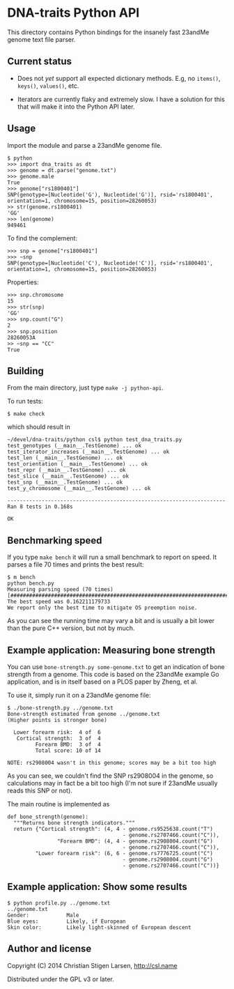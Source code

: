DNA-traits Python API
=====================

This directory contains Python bindings for the insanely fast 23andMe genome
text file parser.

Current status
--------------

  * Does not _yet_ support all expected dictionary methods. E.g, no
    `items()`, `keys()`, `values()`, etc.

  * Iterators are currently flaky and extremely slow. I have a solution for
    this that will make it into the Python API later.

Usage
-----

Import the module and parse a 23andMe genome file.

    $ python
    >>> import dna_traits as dt
    >>> genome = dt.parse("genome.txt")
    >>> genome.male
    True
    >>> genome["rs1800401"]
    SNP(genotype=[Nucleotide('G'), Nucleotide('G')], rsid='rs1800401',
    orientation=1, chromosome=15, position=28260053)
    >> str(genome.rs1800401)
    'GG'
    >>> len(genome)
    949461

To find the complement:

    >>> snp = genome["rs1800401"]
    >>> ~snp
    SNP(genotype=[Nucleotide('C'), Nucleotide('C')], rsid='rs1800401',
    orientation=1, chromosome=15, position=28260053)

Properties:

    >>> snp.chromosome
    15
    >>> str(snp)
    'GG'
    >>> snp.count("G")
    2
    >>> snp.position
    28260053A
    >> ~snp == "CC"
    True

Building
--------

From the main directory, just type `make -j python-api`.

To run tests:

    $ make check

which should result in

    ~/devel/dna-traits/python csl$ python test_dna_traits.py
    test_genotypes (__main__.TestGenome) ... ok
    test_iterator_increases (__main__.TestGenome) ... ok
    test_len (__main__.TestGenome) ... ok
    test_orientation (__main__.TestGenome) ... ok
    test_repr (__main__.TestGenome) ... ok
    test_slice (__main__.TestGenome) ... ok
    test_snp (__main__.TestGenome) ... ok
    test_y_chromosome (__main__.TestGenome) ... ok

    ----------------------------------------------------------------------
    Ran 8 tests in 0.168s

    OK


Benchmarking speed
------------------

If you type `make bench` it will run a small benchmark to report on speed.
It parses a file 70 times and prints the best result:

    $ m bench
    python bench.py
    Measuring parsing speed (70 times)
    [######################################################################]
    The best speed was 0.162211179733
    We report only the best time to mitigate OS preemption noise.

As you can see the running time may vary a bit and is usually a bit lower
than the pure C++ version, but not by much.


Example application: Measuring bone strength
--------------------------------------------

You can use `bone-strength.py some-genome.txt` to get an indication of bone
strength from a genome.  This code is based on the 23andMe example Go
application, and is in itself based on a PLOS paper by Zheng, et al.

To use it, simply run it on a 23andMe genome file:

    $ ./bone-strength.py ../genome.txt
    Bone-strength estimated from genome ../genome.txt
    (Higher points is stronger bone)

      Lower forearm risk:  4 of  6
       Cortical strength:  3 of  4
             Forearm BMD:  3 of  4
             Total score: 10 of 14

    NOTE: rs2908004 wasn't in this genome; scores may be a bit too high

As you can see, we couldn't find the SNP rs2908004 in the genome, so
calculations may in fact be a bit too high (I'm not sure if 23andMe usually
reads this SNP or not).

The main routine is implemented as

    def bone_strength(genome):
      """Returns bone strength indicators."""
      return {"Cortical strength": (4, 4 - genome.rs9525638.count("T")
                                         - genome.rs2707466.count("C")),
                    "Forearm BMD": (4, 4 - genome.rs2908004.count("G")
                                         - genome.rs2707466.count("C")),
             "Lower forearm risk": (6, 6 - genome.rs7776725.count("C")
                                         - genome.rs2908004.count("G")
                                         - genome.rs2707466.count("C"))}

Example application: Show some results
--------------------------------------

    $ python profile.py ../genome.txt
    ../genome.txt
    Gender:            Male
    Blue eyes:         Likely, if European
    Skin color:        Likely light-skinned of European descent

Author and license
------------------
Copyright (C) 2014 Christian Stigen Larsen,
http://csl.name

Distributed under the GPL v3 or later.

